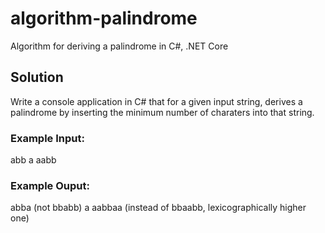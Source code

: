 # algorithm-palindrome
Algorithm for deriving a palindrome in C#, .NET Core

## Solution
Write a console application in C# that for a given input string, derives 
a palindrome by inserting the minimum number of charaters into that 
string.

### Example Input:

abb
a
aabb

### Example Ouput:

abba (not bbabb)
a
aabbaa (instead of bbaabb, lexicographically higher one)
